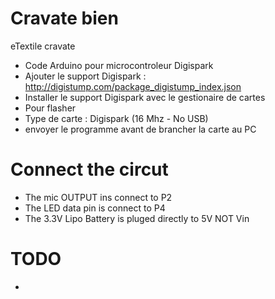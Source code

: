 # Cravate bien
eTextile cravate
- Code Arduino pour microcontroleur Digispark
- Ajouter le support Digispark : http://digistump.com/package_digistump_index.json
- Installer le support Digispark avec le gestionaire de cartes
- Pour flasher
 - Type de carte : Digispark (16 Mhz - No USB)
 - envoyer le programme avant de brancher la carte au PC
 
 # Connect the circut
- The mic OUTPUT ins connect to P2
- The LED data pin is connect to P4
- The 3.3V Lipo Battery is pluged directly to 5V NOT Vin

# TODO
-
